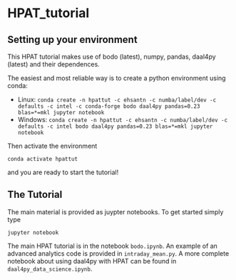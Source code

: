 # HPAT_tutorial

## Setting up your environment
This HPAT tutorial makes use of bodo (latest), numpy, pandas, daal4py (latest) and their dependences.

The easiest and most reliable way is to create a python environment using conda:

* Linux: `conda create -n hpattut -c ehsantn -c numba/label/dev -c defaults -c intel -c conda-forge bodo daal4py pandas=0.23 blas=*=mkl jupyter notebook`
* Windows: `conda create -n hpattut -c ehsantn -c numba/label/dev -c defaults -c intel bodo daal4py pandas=0.23 blas=*=mkl jupyter notebook`

Then activate the environment

`conda activate hpattut`

and you are ready to start the tutorial!

## The Tutorial

The main material is provided as juypter notebooks. To get started simply type

`jupyter notebook`

The main HPAT tutorial is in the notebook `bodo.ipynb`.
An example of an advanced analytics code is provided in `intraday_mean.py`.
A more complete notebook about using daal4py with HPAT can be found in `	daal4py_data_science.ipynb`.
